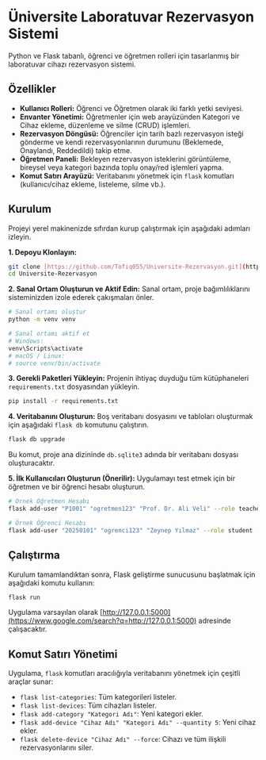 
# Üniversite Laboratuvar Rezervasyon Sistemi

Python ve Flask tabanlı, öğrenci ve öğretmen rolleri için tasarlanmış bir laboratuvar cihazı rezervasyon sistemi.

## Özellikler
- **Kullanıcı Rolleri:** Öğrenci ve Öğretmen olarak iki farklı yetki seviyesi.
- **Envanter Yönetimi:** Öğretmenler için web arayüzünden Kategori ve Cihaz ekleme, düzenleme ve silme (CRUD) işlemleri.
- **Rezervasyon Döngüsü:** Öğrenciler için tarih bazlı rezervasyon isteği gönderme ve kendi rezervasyonlarının durumunu (Beklemede, Onaylandı, Reddedildi) takip etme.
- **Öğretmen Paneli:** Bekleyen rezervasyon isteklerini görüntüleme, bireysel veya kategori bazında toplu onay/red işlemleri yapma.
- **Komut Satırı Arayüzü:** Veritabanını yönetmek için `flask` komutları (kullanıcı/cihaz ekleme, listeleme, silme vb.).

## Kurulum

Projeyi yerel makinenizde sıfırdan kurup çalıştırmak için aşağıdaki adımları izleyin.

**1. Depoyu Klonlayın:**
```bash
git clone [https://github.com/Tofiq055/Universite-Rezervasyon.git](https://github.com/Tofiq055/Universite-Rezervasyon.git)
cd Universite-Rezervasyon
````

**2. Sanal Ortam Oluşturun ve Aktif Edin:**
Sanal ortam, proje bağımlılıklarını sisteminizden izole ederek çakışmaları önler.

```bash
# Sanal ortamı oluştur
python -m venv venv

# Sanal ortamı aktif et
# Windows:
venv\Scripts\activate
# macOS / Linux:
# source venv/bin/activate
```

**3. Gerekli Paketleri Yükleyin:**
Projenin ihtiyaç duyduğu tüm kütüphaneleri `requirements.txt` dosyasından yükleyin.

```bash
pip install -r requirements.txt
```

**4. Veritabanını Oluşturun:**
Boş veritabanı dosyasını ve tabloları oluşturmak için aşağıdaki `flask db` komutunu çalıştırın.

```bash
flask db upgrade
```

Bu komut, proje ana dizininde `db.sqlite3` adında bir veritabanı dosyası oluşturacaktır.

**5. İlk Kullanıcıları Oluşturun (Önerilir):**
Uygulamayı test etmek için bir öğretmen ve bir öğrenci hesabı oluşturun.

```bash
# Örnek Öğretmen Hesabı
flask add-user "P1001" "ogretmen123" "Prof. Dr. Ali Veli" --role teacher

# Örnek Öğrenci Hesabı
flask add-user "20250101" "ogrenci123" "Zeynep Yılmaz" --role student
```

## Çalıştırma

Kurulum tamamlandıktan sonra, Flask geliştirme sunucusunu başlatmak için aşağıdaki komutu kullanın:

```bash
flask run
```

Uygulama varsayılan olarak [http://127.0.0.1:5000](https://www.google.com/search?q=http://127.0.0.1:5000) adresinde çalışacaktır.

## Komut Satırı Yönetimi

Uygulama, `flask` komutları aracılığıyla veritabanını yönetmek için çeşitli araçlar sunar:

  - `flask list-categories`: Tüm kategorileri listeler.
  - `flask list-devices`: Tüm cihazları listeler.
  - `flask add-category "Kategori Adı"`: Yeni kategori ekler.
  - `flask add-device "Cihaz Adı" "Kategori Adı" --quantity 5`: Yeni cihaz ekler.
  - `flask delete-device "Cihaz Adı" --force`: Cihazı ve tüm ilişkili rezervasyonlarını siler.

<!-- end list -->

```
```
